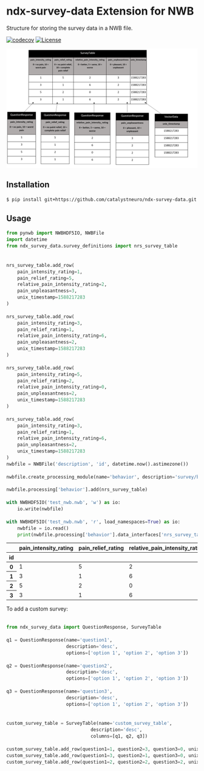 # ndx-survey-data Extension for NWB

Structure for storing the survey data in a NWB file.

[![codecov](https://codecov.io/gh/catalystneuro/ndx-survey-data/branch/master/graph/badge.svg)](https://codecov.io/gh/catalystneuro/ndx-survey-data)
[![License](https://img.shields.io/badge/License-BSD%203--Clause-blue.svg)](https://opensource.org/licenses/BSD-3-Clause)

![schema schema](https://github.com/catalystneuro/ndx-survey-data/blob/master/docs/media/survey_data.png?raw=true)


## Installation
```bash
$ pip install git+https://github.com/catalystneuro/ndx-survey-data.git
```

## Usage

```python
from pynwb import NWBHDF5IO, NWBFile
import datetime
from ndx_survey_data.survey_definitions import nrs_survey_table


nrs_survey_table.add_row(
    pain_intensity_rating=1,
    pain_relief_rating=5,
    relative_pain_intensity_rating=2,
    pain_unpleasantness=3,
    unix_timestamp=1588217283
)

nrs_survey_table.add_row(
    pain_intensity_rating=3,
    pain_relief_rating=1,
    relative_pain_intensity_rating=6,
    pain_unpleasantness=2,
    unix_timestamp=1588217283
)

nrs_survey_table.add_row(
    pain_intensity_rating=5,
    pain_relief_rating=2,
    relative_pain_intensity_rating=0,
    pain_unpleasantness=2,
    unix_timestamp=1588217283
)

nrs_survey_table.add_row(
    pain_intensity_rating=3,
    pain_relief_rating=1,
    relative_pain_intensity_rating=6,
    pain_unpleasantness=2,
    unix_timestamp=1588217283
)
nwbfile = NWBFile('description', 'id', datetime.now().astimezone())

nwbfile.create_processing_module(name='behavior', description='survey/behavioral data')

nwbfile.processing['behavior'].add(nrs_survey_table)

with NWBHDF5IO('test_nwb.nwb', 'w') as io:
    io.write(nwbfile)

with NWBHDF5IO('test_nwb.nwb', 'r', load_namespaces=True) as io:
    nwbfile = io.read()
    print(nwbfile.processing['behavior'].data_interfaces['nrs_survey_table'].to_dataframe().to_html())
```
<table class="dataframe">
  <thead>
    <tr style="text-align: right;">
      <th></th>
      <th>pain_intensity_rating</th>
      <th>pain_relief_rating</th>
      <th>relative_pain_intensity_rating</th>
      <th>pain_unpleasantness</th>
      <th>unix_timestamp</th>
    </tr>
    <tr>
      <th>id</th>
      <th></th>
      <th></th>
      <th></th>
      <th></th>
      <th></th>
    </tr>
  </thead>
  <tbody>
    <tr>
      <th>0</th>
      <td>1</td>
      <td>5</td>
      <td>2</td>
      <td>3</td>
      <td>1588217283</td>
    </tr>
    <tr>
      <th>1</th>
      <td>3</td>
      <td>1</td>
      <td>6</td>
      <td>2</td>
      <td>1588217283</td>
    </tr>
    <tr>
      <th>2</th>
      <td>5</td>
      <td>2</td>
      <td>0</td>
      <td>2</td>
      <td>1588217283</td>
    </tr>
    <tr>
      <th>3</th>
      <td>3</td>
      <td>1</td>
      <td>6</td>
      <td>2</td>
      <td>1588217283</td>
    </tr>
  </tbody>
</table>

To add a custom survey:

```python

from ndx_survey_data import QuestionResponse, SurveyTable

q1 = QuestionResponse(name='question1',
                      description='desc',
                      options=['option 1', 'option 2', 'option 3'])

q2 = QuestionResponse(name='question2', 
                      description='desc',
                      options=['option 1', 'option 2', 'option 3'])

q3 = QuestionResponse(name='question3', 
                      description='desc',
                      options=['option 1', 'option 2', 'option 3'])


custom_survey_table = SurveyTable(name='custom_survey_table',
                               description='desc', 
                               columns=[q1, q2, q3])

custom_survey_table.add_row(question1=1, question2=3, question3=0, unix_timestamp=1588217283)
custom_survey_table.add_row(question1=3, question2=1, question3=0, unix_timestamp=1588217283)
custom_survey_table.add_row(question1=2, question2=2, question3=2, unix_timestamp=1588217283)

```